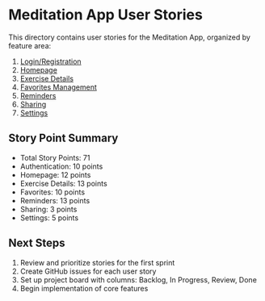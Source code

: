 # Meditation App User Stories

This directory contains user stories for the Meditation App, organized by feature area:

1. [Login/Registration](1_login_registration.md)
2. [Homepage](2_homepage.md)
3. [Exercise Details](3_exercise_details.md)
4. [Favorites Management](4_favorites.md)
5. [Reminders](5_reminders.md)
6. [Sharing](6_sharing.md)
7. [Settings](7_settings.md)

## Story Point Summary
- Total Story Points: 71
- Authentication: 10 points
- Homepage: 12 points
- Exercise Details: 13 points
- Favorites: 10 points
- Reminders: 13 points
- Sharing: 3 points
- Settings: 5 points

## Next Steps
1. Review and prioritize stories for the first sprint
2. Create GitHub issues for each user story
3. Set up project board with columns: Backlog, In Progress, Review, Done
4. Begin implementation of core features 